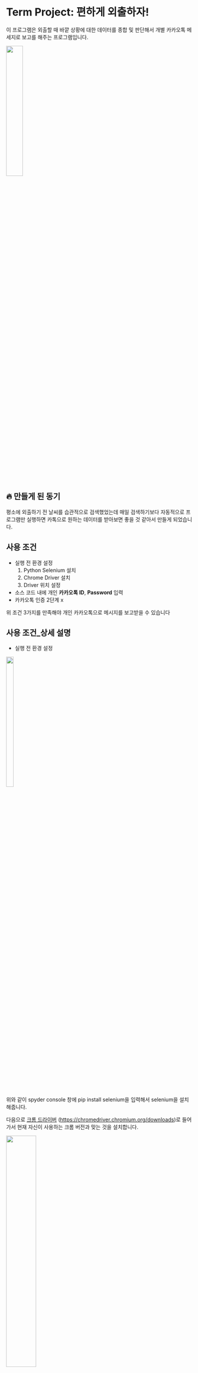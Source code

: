 # Term Project: 편하게 외출하자!
이 프로그램은 외출할 때 바깥 상황에 대한 데이터를 종합 및 판단해서 개별 카카오톡 메세지로 보고를 해주는 프로그램입니다.

<img src = "https://user-images.githubusercontent.com/43260658/146926939-b093ca62-ec64-4eab-9928-30ccae48743e.png" width="30%" height="30%">

## 🔥 만들게 된 동기
평소에 외출하기 전 날씨를 습관적으로 검색했었는데 매일 검색하기보다 자동적으로 프로그램만 실행하면 카톡으로 원하는 데이터를 받아보면 좋을 것 같아서 만들게 되었습니다.

## 사용 조건
* 실행 전 환경 설정
  1. Python Selenium 설치
  1. Chrome Driver 설치
  1. Driver 위치 설정
* 소스 코드 내에 개인 **카카오톡 ID**, **Password** 입력 
* 카카오톡 인증 2단계 x

위 조건 3가지를 만족해야 개인 카카오톡으로 메시지를 보고받을 수 있습니다

## 사용 조건_상세 설명
* 실행 전 환경 설정

<img src="https://user-images.githubusercontent.com/43260658/146931709-c12126ca-5952-41b3-99c2-165484d02d3b.png" width="20%" height="30%">

위와 같이 spyder console 창에 pip install selenium을 입력해서 selenium을 설치해줍니다.

다음으로 [크롬 드라이버](https://chromedriver.chromium.org/downloads) (https://chromedriver.chromium.org/downloads)로 들어가서 현재 자신이 사용하는 
크롬 버전과 맞는 것을 설치합니다.

<img src="https://user-images.githubusercontent.com/43260658/146932996-35348453-f5bb-4de3-ab76-bf263ba976b5.png" width="40%" height="40%">

※크롬 버전은 위와 같이 확인할 수 있습니다※

마지막으로 chromedriver.exe 파일을 현재 .py 파일이 있는 위치에 저장합니다.

<img src="https://user-images.githubusercontent.com/43260658/146934033-38219a34-3941-4158-9059-8dfbbe51c870.png" width="40%" height="40%"> 

* 소스 코드 내에 개인 **카카오톡 ID**, **Password** 입력 
~~~
#카카오 계정 로그인(단, 로그인 하는 계정이 2단계 인증을 하지 않아야 한다)
driver.find_element_by_xpath('//*[@id="id_email_2"]').send_keys("")
driver.find_element_by_xpath('//*[@id="id_password_3"]').send_keys("")
~~~
위 코드에서 첫 번째 send_keys("") 안에는 카카오톡 로그인 할 때의 이메일 계정을 두 번째 send_keys("") 안에는 비밀번호를 입력한다.

* 카카오톡 인증 2단계 x

카카오톡내에서 인증 2단계가 되어있다면 해제하고 사용해주시면 됩니다. 
2단계 인증은 카카오톡 -> 설정 -> 개인/보안 -> 카카오 계정에 들어가면 2단계 인증을 했는지 안 했는지 파악 가능합니다.

## 참고 자료/Reference
* [kakao developers document](https://developers.kakao.com/docs)
* [셀리니움 공식 문서](https://selenium-python.readthedocs.io/index.html)
